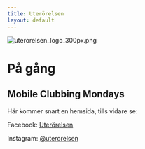```yaml
---
title: Uterörelsen
layout: default
---
```


![uterorelsen_logo_300px.png](/uploads/uterorelsen_logo_300px.png)

# På gång

## Mobile Clubbing Mondays

Här kommer snart en hemsida, tills vidare se:

Facebook: [Uterörelsen](https://www.facebook.com/uterorelsen)

Instagram: [@uterorelsen](https://www.instagram.com/uterorelsen/)